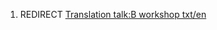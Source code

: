 1.  REDIRECT [Translation talk:B workshop
    txt/en](Translation_talk:B_workshop_txt/en "wikilink")